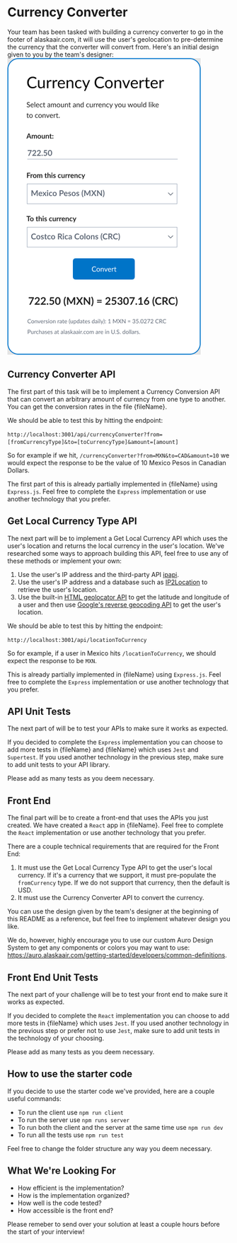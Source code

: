 # Currency Converter
Your team has been tasked with building a currency converter to go in the footer of alaskaair.com, it will use the user's geolocation to pre-determine the currency that the converter will convert from. Here's an initial design given to you by the team's designer:
![Currency Converter](./currency-converter.png)

## Currency Converter API
The first part of this task will be to implement a Currency Conversion API that can convert an arbitrary amount of currency from one type to another. You can get the conversion rates in the file {fileName}.

We should be able to test this by hitting the endpoint: 

`http://localhost:3001/api/currencyConverter?from=[fromCurrencyType]&to=[toCurrencyType]&amount=[amount]`

So for example if we hit, `/currencyConverter?from=MXN&to=CAD&amount=10` we would expect the response to be the value of 10 Mexico Pesos in Canadian Dollars.

The first part of this is already partially implemented in {fileName} using `Express.js`. Feel free to complete the `Express` implementation or use another technology that you prefer.

## Get Local Currency Type API
The next part will be to implement a Get Local Currency API which uses the user's location and returns the local currency in the user's location. We've researched some ways to approach building this API, feel free to use any of these methods or implement your own:
1. Use the user's IP address and the third-party API [ipapi](https://ipapi.co/api/#specific-location-field).
2. Use the user's IP address and a database such as [IP2Location](https://lite.ip2location.com/ip2location-lite) to retrieve the user's location.
3. Use the built-in [HTML geolocator API](https://www.w3schools.com/html/html5_geolocation.asp) to get the latitude and longitude of a user and then use [Google's reverse geocoding API](https://developers.google.com/maps/documentation/geocoding/overview#ReverseGeocoding) to get the user's location.

We should be able to test this by hitting the endpoint:

```http://localhost:3001/api/locationToCurrency```

So for example, if a user in Mexico hits `/locationToCurrency`, we should expect the response to be `MXN`.

This is already partially implemented in {fileName} using `Express.js`. Feel free to complete the `Express` implementation or use another technology that you prefer.

## API Unit Tests
The next part of will be to test your APIs to make sure it works as expected.

If you decided to complete the `Express` implementation you can choose to add more tests in {fileName} and {fileName} which uses `Jest` and `Supertest`. If you used another technology in the previous step, make sure to add unit tests to your API library.

Please add as many tests as you deem necessary.

## Front End
The final part will be to create a front-end that uses the APIs you just created. We have created a `React` app in {fileName}. Feel free to complete the `React` implementation or use another technology that you prefer.

There are a couple technical requirements that are required for the Front End:
1. It must use the Get Local Currency Type API to get the user's local currency. If it's a currency that we support, it must pre-populate the `fromCurrency` type. If we do not support that currency, then the default is USD.
2. It must use the Currency Converter API to convert the currency.

You can use the design given by the team's designer at the beginning of this README as a reference, but feel free to implement whatever design you like.

We do, however, highly encourage you to use our custom Auro Design System to get any components or colors you may want to use: https://auro.alaskaair.com/getting-started/developers/common-definitions.

## Front End Unit Tests
The next part of your challenge will be to test your front end to make sure it works as expected.

If you decided to complete the `React` implementation you can choose to add more tests in {fileName} which uses `Jest`. If you used another technology in the previous step or prefer not to use `Jest`, make sure to add unit tests in the technology of your choosing.

Please add as many tests as you deem necessary.

## How to use the starter code
If you decide to use the starter code we've provided, here are a couple useful commands:
- To run the client use
`npm run client`
- To run the server use
`npm runs server`
- To run both the client and the server at the same time use
`npm run dev`
- To run all the tests use
`npm run test`

Feel free to change the folder structure any way you deem necessary.

## What We're Looking For

- How efficient is the implementation?
- How is the implementation organized?
- How well is the code tested?
- How accessible is the front end?

Please remeber to send over your solution at least a couple hours before the start of your interview!
